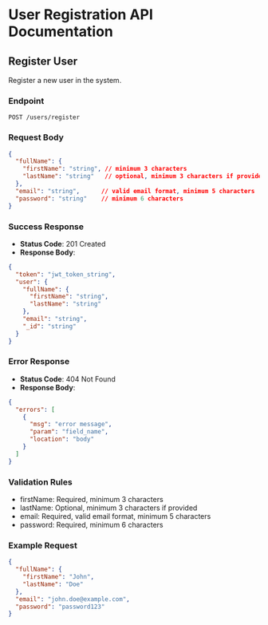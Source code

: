 # User Registration API Documentation

## Register User
Register a new user in the system.

### Endpoint
```
POST /users/register
```

### Request Body
```json
{
  "fullName": {
    "firstName": "string", // minimum 3 characters
    "lastName": "string"   // optional, minimum 3 characters if provided
  },
  "email": "string",      // valid email format, minimum 5 characters
  "password": "string"    // minimum 6 characters
}
```

### Success Response
- **Status Code**: 201 Created
- **Response Body**:
```json
{
  "token": "jwt_token_string",
  "user": {
    "fullName": {
      "firstName": "string",
      "lastName": "string"
    },
    "email": "string",
    "_id": "string"
  }
}
```

### Error Response
- **Status Code**: 404 Not Found
- **Response Body**:
```json
{
  "errors": [
    {
      "msg": "error message",
      "param": "field_name",
      "location": "body"
    }
  ]
}
```

### Validation Rules
- firstName: Required, minimum 3 characters
- lastName: Optional, minimum 3 characters if provided
- email: Required, valid email format, minimum 5 characters
- password: Required, minimum 6 characters

### Example Request
```json
{
  "fullName": {
    "firstName": "John",
    "lastName": "Doe"
  },
  "email": "john.doe@example.com",
  "password": "password123"
}
```